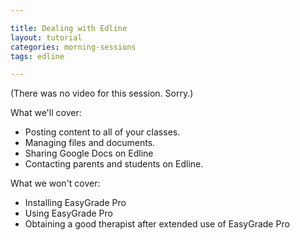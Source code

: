 ```yaml
---

title: Dealing with Edline
layout: tutorial
categories: morning-sessions
tags: edline

---
```


(There was no video for this session. Sorry.)

What we'll cover:

* Posting content to all of your classes.
* Managing files and documents.
* Sharing Google Docs on Edline
* Contacting parents and students on Edline.

What we won't cover:

* Installing EasyGrade Pro
* Using EasyGrade Pro
* Obtaining a good therapist after extended use of EasyGrade Pro 